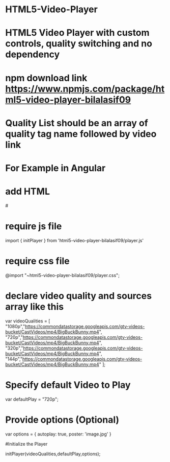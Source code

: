 # HTML5-Video-Player
# HTML5 Video Player with custom controls, quality switching and no dependency 
# npm download link https://www.npmjs.com/package/html5-video-player-bilalasif09
# Quality List should be an array of quality tag name followed by video link


# For Example in Angular

# add HTML
#<div id="player-container"></div>

# require js file
import { initPlayer } from 'html5-video-player-bilalasif09/player.js'

# require css file
@import "~html5-video-player-bilalasif09/player.css";

# declare video quality and sources array like this

var videoQualities = [
"1080p","https://commondatastorage.googleapis.com/gtv-videos-bucket/CastVideos/mp4/BigBuckBunny.mp4",
"720p","https://commondatastorage.googleapis.com/gtv-videos-bucket/CastVideos/mp4/BigBuckBunny.mp4",
"320p","https://commondatastorage.googleapis.com/gtv-videos-bucket/CastVideos/mp4/BigBuckBunny.mp4",
"144p","https://commondatastorage.googleapis.com/gtv-videos-bucket/CastVideos/mp4/BigBuckBunny.mp4"
];

# Specify default Video to Play

var defaultPlay = "720p";

# Provide options (Optional)

var options = {
			autoplay: true,
			poster: 'image.jpg'
		}

#Initialize the Player

initPlayer(videoQualities,defaultPlay,options);